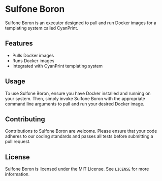 # Sulfone Boron

Sulfone Boron is an executor designed to pull and run Docker images for a templating system called CyanPrint.

## Features

- Pulls Docker images
- Runs Docker images
- Integrated with CyanPrint templating system

## Usage

To use Sulfone Boron, ensure you have Docker installed and running on your system. Then, simply invoke Sulfone Boron with the appropriate command line arguments to pull and run your desired Docker image.

## Contributing

Contributions to Sulfone Boron are welcome. Please ensure that your code adheres to our coding standards and passes all tests before submitting a pull request.

## License

Sulfone Boron is licensed under the MIT License. See `LICENSE` for more information.
